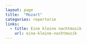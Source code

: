 ```yaml
---
layout: page
title:  "Mozart"
categories: repertorie
links:
  - title: Eine kleine nachtmusik
    url: eine-kleine-nachtmusik
---
```

